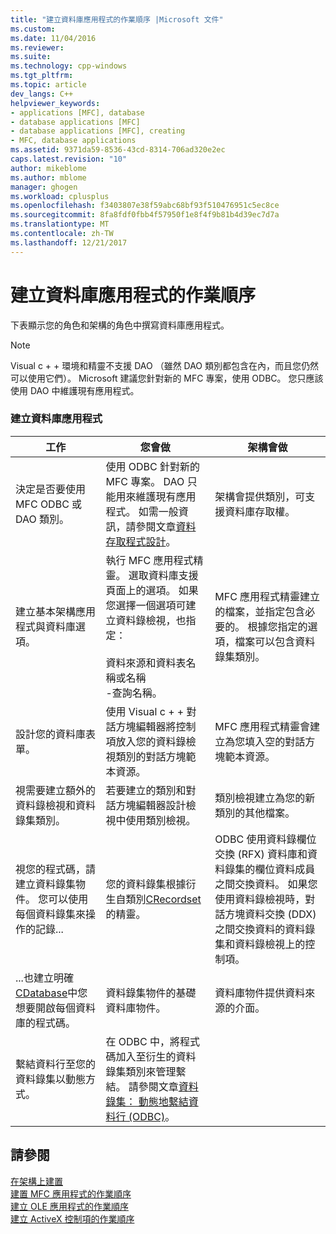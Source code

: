 ```yaml
---
title: "建立資料庫應用程式的作業順序 |Microsoft 文件"
ms.custom: 
ms.date: 11/04/2016
ms.reviewer: 
ms.suite: 
ms.technology: cpp-windows
ms.tgt_pltfrm: 
ms.topic: article
dev_langs: C++
helpviewer_keywords:
- applications [MFC], database
- database applications [MFC]
- database applications [MFC], creating
- MFC, database applications
ms.assetid: 9371da59-8536-43cd-8314-706ad320e2ec
caps.latest.revision: "10"
author: mikeblome
ms.author: mblome
manager: ghogen
ms.workload: cplusplus
ms.openlocfilehash: f3403807e38f59abc68bf93f510476951c5ec8ce
ms.sourcegitcommit: 8fa8fdf0fbb4f57950f1e8f4f9b81b4d39ec7d7a
ms.translationtype: MT
ms.contentlocale: zh-TW
ms.lasthandoff: 12/21/2017
---
```

# <a name="sequence-of-operations-for-creating-database-applications"></a>建立資料庫應用程式的作業順序
下表顯示您的角色和架構的角色中撰寫資料庫應用程式。  
  
> [!NOTE]
>  Visual c + + 環境和精靈不支援 DAO （雖然 DAO 類別都包含在內，而且您仍然可以使用它們）。 Microsoft 建議您針對新的 MFC 專案，使用 ODBC。 您只應該使用 DAO 中維護現有應用程式。  
  
### <a name="creating-database-applications"></a>建立資料庫應用程式  
  
|工作|您會做|架構會做|  
|----------|------------|------------------------|  
|決定是否要使用 MFC ODBC 或 DAO 類別。|使用 ODBC 針對新的 MFC 專案。 DAO 只能用來維護現有應用程式。 如需一般資訊，請參閱文章[資料存取程式設計](../data/data-access-programming-mfc-atl.md)。|架構會提供類別，可支援資料庫存取權。|  
|建立基本架構應用程式與資料庫選項。|執行 MFC 應用程式精靈。 選取資料庫支援頁面上的選項。 如果您選擇一個選項可建立資料錄檢視，也指定：<br /><br /> 資料來源和資料表名稱或名稱<br />-查詢名稱。|MFC 應用程式精靈建立的檔案，並指定包含必要的。 根據您指定的選項，檔案可以包含資料錄集類別。|  
|設計您的資料庫表單。|使用 Visual c + + 對話方塊編輯器將控制項放入您的資料錄檢視類別的對話方塊範本資源。|MFC 應用程式精靈會建立為您填入空的對話方塊範本資源。|  
|視需要建立額外的資料錄檢視和資料錄集類別。|若要建立的類別和對話方塊編輯器設計檢視中使用類別檢視。|類別檢視建立為您的新類別的其他檔案。|  
|視您的程式碼，請建立資料錄集物件。 您可以使用每個資料錄集來操作的記錄...|您的資料錄集根據衍生自類別[CRecordset](../mfc/reference/crecordset-class.md)的精靈。|ODBC 使用資料錄欄位交換 (RFX) 資料庫和資料錄集的欄位資料成員之間交換資料。 如果您使用資料錄檢視時，對話方塊資料交換 (DDX) 之間交換資料的資料錄集和資料錄檢視上的控制項。|  
|...也建立明確[CDatabase](../mfc/reference/cdatabase-class.md)中您想要開啟每個資料庫的程式碼。|資料錄集物件的基礎資料庫物件。|資料庫物件提供資料來源的介面。|  
|繫結資料行至您的資料錄集以動態方式。|在 ODBC 中，將程式碼加入至衍生的資料錄集類別來管理繫結。 請參閱文章[資料錄集： 動態地繫結資料行 (ODBC)](../data/odbc/recordset-dynamically-binding-data-columns-odbc.md)。||  
  
## <a name="see-also"></a>請參閱  
 [在架構上建置](../mfc/building-on-the-framework.md)   
 [建置 MFC 應用程式的作業順序](../mfc/sequence-of-operations-for-building-mfc-applications.md)   
 [建立 OLE 應用程式的作業順序](../mfc/sequence-of-operations-for-creating-ole-applications.md)   
 [建立 ActiveX 控制項的作業順序](../mfc/sequence-of-operations-for-creating-activex-controls.md)
